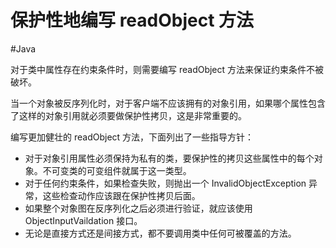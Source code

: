 # 保护性地编写 readObject 方法
#Java 

对于类中属性存在约束条件时，则需要编写 readObject 方法来保证约束条件不被破坏。

当一个对象被反序列化时，对于客户端不应该拥有的对象引用，如果哪个属性包含了这样的对象引用就必须要做保护性拷贝，这是非常重要的。

编写更加健壮的 readObject 方法，下面列出了一些指导方针：

+ 对于对象引用属性必须保持为私有的类，要保护性的拷贝这些属性中的每个对象。不可变类的可变组件就属于这一类型。
+ 对于任何约束条件，如果检查失败，则抛出一个 InvalidObjectException 异常，这些检查动作应该跟在保护性拷贝后面。
+ 如果整个对象图在反序列化之后必须进行验证，就应该使用 ObjectInputVaildation 接口。
+ 无论是直接方式还是间接方式，都不要调用类中任何可被覆盖的方法。
